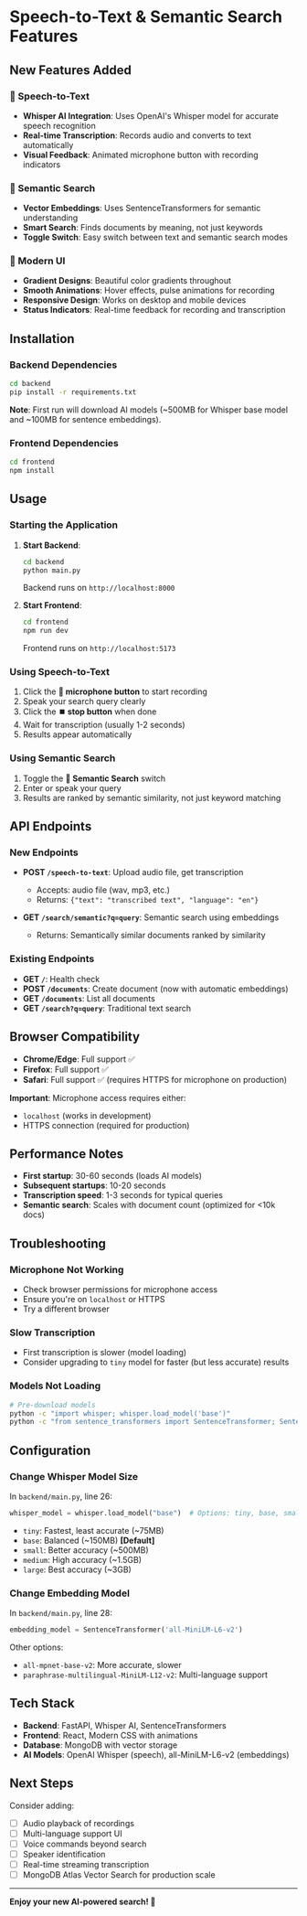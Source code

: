 # Speech-to-Text & Semantic Search Features

## New Features Added

### 🎤 Speech-to-Text
- **Whisper AI Integration**: Uses OpenAI's Whisper model for accurate speech recognition
- **Real-time Transcription**: Records audio and converts to text automatically
- **Visual Feedback**: Animated microphone button with recording indicators

### 🧠 Semantic Search
- **Vector Embeddings**: Uses SentenceTransformers for semantic understanding
- **Smart Search**: Finds documents by meaning, not just keywords
- **Toggle Switch**: Easy switch between text and semantic search modes

### 🎨 Modern UI
- **Gradient Designs**: Beautiful color gradients throughout
- **Smooth Animations**: Hover effects, pulse animations for recording
- **Responsive Design**: Works on desktop and mobile devices
- **Status Indicators**: Real-time feedback for recording and transcription

## Installation

### Backend Dependencies

```bash
cd backend
pip install -r requirements.txt
```

**Note**: First run will download AI models (~500MB for Whisper base model and ~100MB for sentence embeddings).

### Frontend Dependencies

```bash
cd frontend
npm install
```

## Usage

### Starting the Application

1. **Start Backend**:
   ```bash
   cd backend
   python main.py
   ```
   Backend runs on `http://localhost:8000`

2. **Start Frontend**:
   ```bash
   cd frontend
   npm run dev
   ```
   Frontend runs on `http://localhost:5173`

### Using Speech-to-Text

1. Click the **🎤 microphone button** to start recording
2. Speak your search query clearly
3. Click the **⏹️ stop button** when done
4. Wait for transcription (usually 1-2 seconds)
5. Results appear automatically

### Using Semantic Search

1. Toggle the **🧠 Semantic Search** switch
2. Enter or speak your query
3. Results are ranked by semantic similarity, not just keyword matching

## API Endpoints

### New Endpoints

- **POST `/speech-to-text`**: Upload audio file, get transcription
  - Accepts: audio file (wav, mp3, etc.)
  - Returns: `{"text": "transcribed text", "language": "en"}`

- **GET `/search/semantic?q=query`**: Semantic search using embeddings
  - Returns: Semantically similar documents ranked by similarity

### Existing Endpoints

- **GET `/`**: Health check
- **POST `/documents`**: Create document (now with automatic embeddings)
- **GET `/documents`**: List all documents
- **GET `/search?q=query`**: Traditional text search

## Browser Compatibility

- **Chrome/Edge**: Full support ✅
- **Firefox**: Full support ✅
- **Safari**: Full support ✅ (requires HTTPS for microphone on production)

**Important**: Microphone access requires either:
- `localhost` (works in development)
- HTTPS connection (required for production)

## Performance Notes

- **First startup**: 30-60 seconds (loads AI models)
- **Subsequent startups**: 10-20 seconds
- **Transcription speed**: 1-3 seconds for typical queries
- **Semantic search**: Scales with document count (optimized for <10k docs)

## Troubleshooting

### Microphone Not Working
- Check browser permissions for microphone access
- Ensure you're on `localhost` or HTTPS
- Try a different browser

### Slow Transcription
- First transcription is slower (model loading)
- Consider upgrading to `tiny` model for faster (but less accurate) results

### Models Not Loading
```bash
# Pre-download models
python -c "import whisper; whisper.load_model('base')"
python -c "from sentence_transformers import SentenceTransformer; SentenceTransformer('all-MiniLM-L6-v2')"
```

## Configuration

### Change Whisper Model Size

In `backend/main.py`, line 26:
```python
whisper_model = whisper.load_model("base")  # Options: tiny, base, small, medium, large
```

- `tiny`: Fastest, least accurate (~75MB)
- `base`: Balanced (~150MB) **[Default]**
- `small`: Better accuracy (~500MB)
- `medium`: High accuracy (~1.5GB)
- `large`: Best accuracy (~3GB)

### Change Embedding Model

In `backend/main.py`, line 28:
```python
embedding_model = SentenceTransformer('all-MiniLM-L6-v2')
```

Other options:
- `all-mpnet-base-v2`: More accurate, slower
- `paraphrase-multilingual-MiniLM-L12-v2`: Multi-language support

## Tech Stack

- **Backend**: FastAPI, Whisper AI, SentenceTransformers
- **Frontend**: React, Modern CSS with animations
- **Database**: MongoDB with vector storage
- **AI Models**: OpenAI Whisper (speech), all-MiniLM-L6-v2 (embeddings)

## Next Steps

Consider adding:
- [ ] Audio playback of recordings
- [ ] Multi-language support UI
- [ ] Voice commands beyond search
- [ ] Speaker identification
- [ ] Real-time streaming transcription
- [ ] MongoDB Atlas Vector Search for production scale

---

**Enjoy your new AI-powered search! 🚀**

